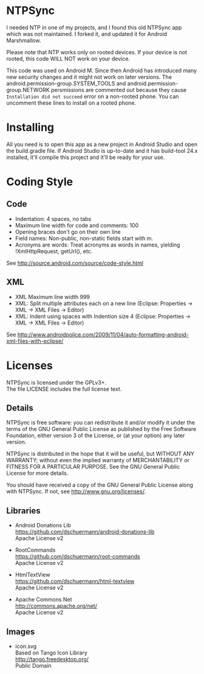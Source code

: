 # NTPSync

I needed NTP in one of my projects, and I found this old NTPSync app which was not maintained. I forked it, and updated it for Android Marshmallow.

Please note that NTP works only on rooted devices. If your device is not rooted, this code WILL NOT work on your device.

This code was used on Android M. Since then Android has introduced many new security changes and it might not work on later versions. The android.permission-group.SYSTEM_TOOLS and android.permission-group.NETWORK persmissions are commented out because they cause `Installation did not succeed` error on a non-rooted phone. You can uncomment these lines to install on a rooted phone.  


# Installing

All you need is to open this app as a new project in Android Studio and open the build.gradle file. If Android Studio is up-to-date and it has build-tool 24.x installed, it'll compile this project and it'll be ready for your use.

# Coding Style

## Code
* Indentation: 4 spaces, no tabs
* Maximum line width for code and comments: 100
* Opening braces don't go on their own line
* Field names: Non-public, non-static fields start with m.
* Acronyms are words: Treat acronyms as words in names, yielding !XmlHttpRequest, getUrl(), etc.

See http://source.android.com/source/code-style.html

## XML
* XML Maximum line width 999
* XML: Split multiple attributes each on a new line (Eclipse: Properties -> XML -> XML Files -> Editor)
* XML: Indent using spaces with Indention size 4 (Eclipse: Properties -> XML -> XML Files -> Editor)

See http://www.androidpolice.com/2009/11/04/auto-formatting-android-xml-files-with-eclipse/

# Licenses
NTPSync is licensed under the GPLv3+.  
The file LICENSE includes the full license text.

## Details
NTPSync is free software: you can redistribute it and/or modify
it under the terms of the GNU General Public License as published by
the Free Software Foundation, either version 3 of the License, or
(at your option) any later version.

NTPSync is distributed in the hope that it will be useful,
but WITHOUT ANY WARRANTY; without even the implied warranty of
MERCHANTABILITY or FITNESS FOR A PARTICULAR PURPOSE.  See the
GNU General Public License for more details.

You should have received a copy of the GNU General Public License
along with NTPSync.  If not, see <http://www.gnu.org/licenses/>.

## Libraries
* Android Donations Lib  
  https://github.com/dschuermann/android-donations-lib  
  Apache License v2

* RootCommands  
  https://github.com/dschuermann/root-commands  
  Apache License v2

* HtmlTextView  
  https://github.com/dschuermann/html-textview  
  Apache License v2

* Apache Commons Net  
  http://commons.apache.org/net/  
  Apache License v2

## Images

* icon.svg  
  Based on Tango Icon Library  
  http://tango.freedesktop.org/  
  Public Domain
